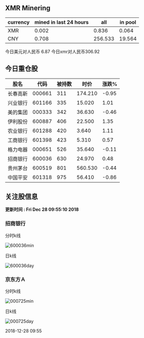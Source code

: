 ## XMR Minering

|currency|mined in last 24 hours|all|in pool|
|---|---|---|---|
|XMR|0.002|0.836|0.064|
|CNY|0.708|256.533|19.564|

今日美元对人民币 6.87	今日xmr对人民币306.92


## 今日重仓股 

|股名|代码|被持数|时价|涨跌%|
|---|---|---|---|---|
|长春高新|000661|311|174.210|-0.95|
|兴业银行|601166|335|15.020|1.01|
|美的集团|000333|342|36.630|-0.46|
|伊利股份|600887|406|22.500|1.35|
|农业银行|601288|420|3.640|1.11|
|工商银行|601398|423|5.310|0.57|
|格力电器|000651|526|35.640|-0.11|
|招商银行|600036|630|24.970|0.48|
|贵州茅台|600519|801|560.530|-0.44|
|中国平安|601318|975|56.410|-0.86|

## 关注股信息
**更新时间 : Fri Dec 28 09:55:10 2018**
### 招商银行 
分时k线

![600036min](http://image.sinajs.cn/newchart/min/n/sh600036.gif)

日k线

![600036day](http://image.sinajs.cn/newchart/daily/n/sh600036.gif)

### 京东方Ａ 
分时k线

![000725min](http://image.sinajs.cn/newchart/min/n/sz000725.gif)

日k线

![000725day](http://image.sinajs.cn/newchart/daily/n/sz000725.gif)

2018-12-28 09:55